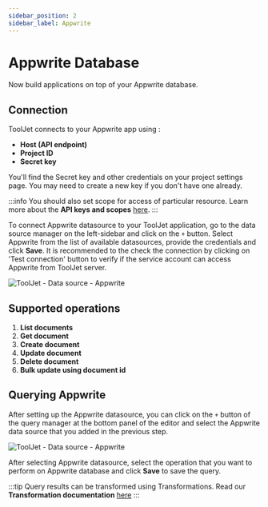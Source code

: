 ```yaml
---
sidebar_position: 2
sidebar_label: Appwrite
---
```


# Appwrite Database

Now build applications on top of your Appwrite database.

## Connection 

ToolJet connects to your Appwrite app using :
- **Host (API endpoint)**
- **Project ID**
- **Secret key**

You'll find the Secret key and other credentials on your project settings page. You may need to create a new key if you don't have one already.

:::info
You should also set scope for access of particular resource. Learn more about the **API keys and scopes** [here](https://appwrite.io/docs/keys).
:::

To connect Appwrite datasource to your ToolJet application, go to the data source manager on the left-sidebar and click on the `+` button. Select Appwrite from the list of available datasources, provide the credentials and click **Save**. It is recommended to the check the connection by clicking on 'Test connection' button to verify if the service account can access Appwrite from ToolJet server.

<div style={{textAlign: 'center'}}>

![ToolJet - Data source - Appwrite](/img/datasource-reference/appwrite/appwrite-init.gif)

</div>

## Supported operations

1.  **List documents**
2.  **Get document**
3.  **Create document**
4.  **Update document** 
5.  **Delete document**
6.  **Bulk update using document id**

## Querying Appwrite 

After setting up the Appwrite datasource, you can click on the `+` button of the query manager at the bottom panel of the editor and select the Appwrite data source that you added in the previous step.

<div style={{textAlign: 'center'}}>

![ToolJet - Data source - Appwrite](/img/datasource-reference/appwrite/appwrite-query.gif)

</div>

After selecting Appwrite datasource, select the operation that you want to perform on Appwrite database and click **Save** to save the query. 

:::tip
Query results can be transformed using Transformations. Read our **Transformation documentation** [here](/docs/tutorial/transformations)
:::
